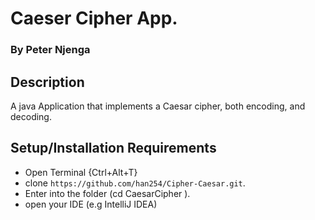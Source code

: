 # Caeser Cipher App.
### By **Peter Njenga**
## Description
A java Application that implements  a Caesar cipher, both encoding, and decoding.
## Setup/Installation Requirements
* Open Terminal {Ctrl+Alt+T}
* clone ```https://github.com/han254/Cipher-Caesar.git```.
* Enter into the folder (cd  CaesarCipher ).
* open your IDE (e.g  IntelliJ IDEA)